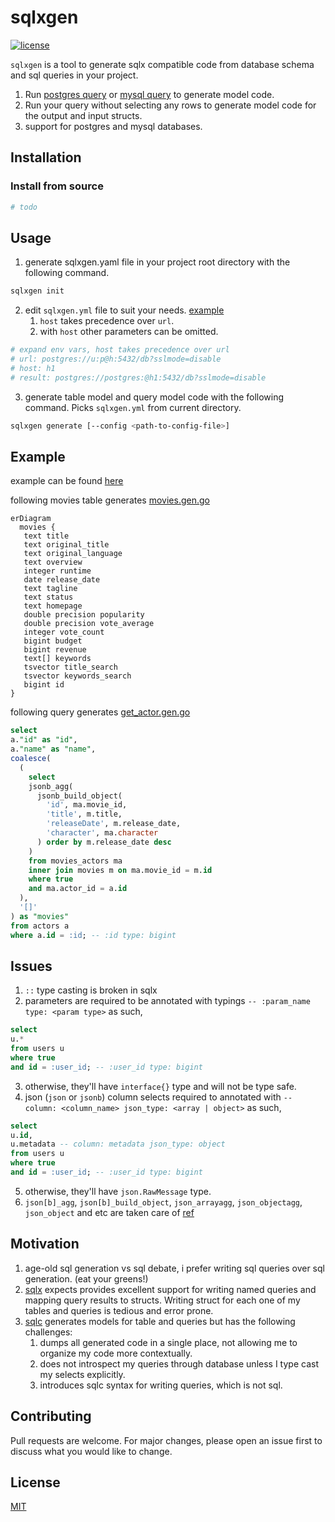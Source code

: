 # sqlxgen

[![license](http://img.shields.io/badge/license-MIT-red.svg?style=flat)](https://raw.githubusercontent.com/aakash-rajur/sqlxgen/main/LICENSE.md)

`sqlxgen` is a tool to generate sqlx compatible code from database schema and sql queries in your project.

1. Run [postgres query](https://github.com/aakash-rajur/sqlxgen/blob/main/internal/introspect/pg/model.sql) 
   or [mysql query](https://github.com/aakash-rajur/sqlxgen/blob/main/internal/introspect/mysql/model.sql) 
   to generate model code.
2. Run your query without selecting any rows to generate model code for the output and input structs.
3. support for postgres and mysql databases.

## Installation

### Install from source
```bash
# todo
```

## Usage

1. generate sqlxgen.yaml file in your project root directory with the following command.
```bash
sqlxgen init
```
2. edit `sqlxgen.yml` file to suit your needs. [example](example/sqlxgen.yml#L12-L14)
    1. `host` takes precedence over `url`.
    2. with `host` other parameters can be omitted.
```yaml
# expand env vars, host takes precedence over url
# url: postgres://u:p@h:5432/db?sslmode=disable
# host: h1
# result: postgres://postgres:@h1:5432/db?sslmode=disable
```
3. generate table model and query model code with the following command. Picks `sqlxgen.yml` from current directory.
```bash
sqlxgen generate [--config <path-to-config-file>]
```

## Example
example can be found [here](example)

following movies table generates [movies.gen.go](example/internal/tmdb_pg/models/movie.gen.go)
```mermaid
erDiagram
  movies {
   text title
   text original_title
   text original_language
   text overview
   integer runtime
   date release_date
   text tagline
   text status
   text homepage
   double precision popularity
   double precision vote_average
   integer vote_count
   bigint budget
   bigint revenue
   text[] keywords
   tsvector title_search
   tsvector keywords_search
   bigint id
}
```
following query generates [get_actor.gen.go](example/internal/tmdb_pg/api/get_actor.gen.go)
```sql
select
a."id" as "id",
a."name" as "name",
coalesce(
  (
    select
    jsonb_agg(
      jsonb_build_object(
        'id', ma.movie_id,
        'title', m.title,
        'releaseDate', m.release_date,
        'character', ma.character
      ) order by m.release_date desc
    )
    from movies_actors ma
    inner join movies m on ma.movie_id = m.id
    where true
    and ma.actor_id = a.id
  ),
  '[]'
) as "movies"
from actors a
where a.id = :id; -- :id type: bigint
```

## Issues
1. `::` type casting is broken in sqlx
2. parameters are required to be annotated with typings `-- :param_name type: <param type>` as such,
```sql
select 
u.* 
from users u 
where true 
and id = :user_id; -- :user_id type: bigint
```
3. otherwise, they'll have `interface{}` type and will not be type safe.
4. json (`json` or `jsonb`) column selects required to annotated with `-- column: <column_name> json_type: <array | object>` as such,
```sql
select
u.id,
u.metadata -- column: metadata json_type: object
from users u
where true
and id = :user_id; -- :user_id type: bigint
```
5. otherwise, they'll have `json.RawMessage` type.
6. `json[b]_agg`, `json[b]_build_object`, `json_arrayagg`, `json_objectagg`, `json_object` and etc are taken care of [ref](internal/introspect/pg/json.go#L34)

## Motivation
1. age-old sql generation vs sql debate, i prefer writing sql queries over sql generation. (eat your greens!)
2. [sqlx](https://github.com/jmoiron/sqlx) expects provides excellent support for writing named queries and mapping query results to structs. Writing struct for each one of my tables and queries is tedious and error prone.
3. [sqlc](https://github.com/sqlc-dev/sqlc) generates models for table and queries but has the following challenges:
   1. dumps all generated code in a single place, not allowing me to organize my code more contextually. 
   2. does not introspect my queries through database unless I type cast my selects explicitly.
   3. introduces sqlc syntax for writing queries, which is not sql.

## Contributing
Pull requests are welcome. For major changes, please open an issue first to discuss what you would like to change.


## License
[MIT](LICENSE.md)
